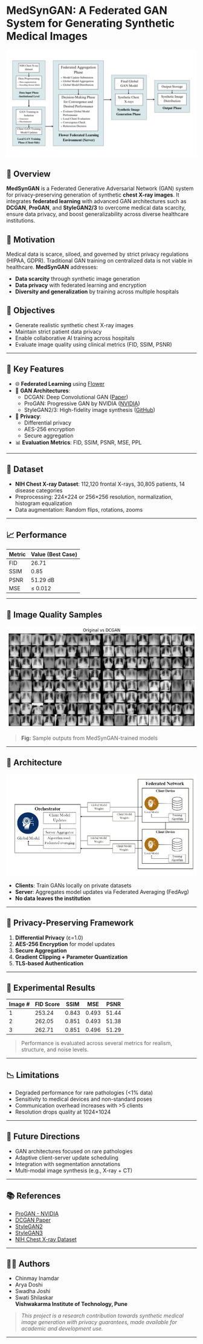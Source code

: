 # MedSynGAN: A Federated GAN System for Generating Synthetic Medical Images

![Federated Learning Architecture](figure2.jpg)

## 🧠 Overview

**MedSynGAN** is a Federated Generative Adversarial Network (GAN) system for privacy-preserving generation of synthetic **chest X-ray images**. It integrates **federated learning** with advanced GAN architectures such as **DCGAN**, **ProGAN**, and **StyleGAN2/3** to overcome medical data scarcity, ensure data privacy, and boost generalizability across diverse healthcare institutions.

## 🏥 Motivation

Medical data is scarce, siloed, and governed by strict privacy regulations (HIPAA, GDPR). Traditional GAN training on centralized data is not viable in healthcare. **MedSynGAN** addresses:

- **Data scarcity** through synthetic image generation
- **Data privacy** with federated learning and encryption
- **Diversity and generalization** by training across multiple hospitals

## 🎯 Objectives

- Generate realistic synthetic chest X-ray images
- Maintain strict patient data privacy
- Enable collaborative AI training across hospitals
- Evaluate image quality using clinical metrics (FID, SSIM, PSNR)

---

## 🚀 Key Features

- 🌐 **Federated Learning** using [Flower](https://flower.dev/)
- 🧠 **GAN Architectures**:
  - DCGAN: Deep Convolutional GAN ([Paper](https://arxiv.org/abs/1511.06434))
  - ProGAN: Progressive GAN by NVIDIA ([NVIDIA](https://research.nvidia.com/publication/2018-02_Progressive-Growing-of))
  - StyleGAN2/3: High-fidelity image synthesis ([GitHub](https://github.com/NVlabs/stylegan3))
- 🔐 **Privacy**:
  - Differential privacy
  - AES-256 encryption
  - Secure aggregation
- 📊 **Evaluation Metrics**: FID, SSIM, PSNR, MSE, PPL

---

## 📂 Dataset

- **NIH Chest X-ray Dataset**: 112,120 frontal X-rays, 30,805 patients, 14 disease categories
- Preprocessing: 224×224 or 256×256 resolution, normalization, histogram equalization
- Data augmentation: Random flips, rotations, zooms

---

## 📈 Performance

| Metric      | Value (Best Case)     |
|-------------|------------------------|
| FID         | 26.71                  |
| SSIM        | 0.85                   |
| PSNR        | 51.29 dB               |
| MSE         | ≤ 0.012                |

---

## 📸 Image Quality Samples

![Image Quality analysis](figure3.jpg)

> **Fig:** Sample outputs from MedSynGAN-trained models

---

## 🧠 Architecture

![MedSynGAN Architecture](figure1.png)

- **Clients**: Train GANs locally on private datasets
- **Server**: Aggregates model updates via Federated Averaging (FedAvg)
- **No data leaves the institution**

---

## 🔐 Privacy-Preserving Framework

1. **Differential Privacy** (ε=1.0)
2. **AES-256 Encryption** for model updates
3. **Secure Aggregation**
4. **Gradient Clipping + Parameter Quantization**
5. **TLS-based Authentication**

---

## 🧪 Experimental Results

| Image # | FID Score | SSIM | MSE | PSNR |
|---------|-----------|------|-----|------|
| 1       | 253.24    | 0.843 | 0.493 | 51.44 |
| 2       | 262.05    | 0.851 | 0.493 | 51.38 |
| 3       | 262.71    | 0.851 | 0.496 | 51.29 |

> Performance is evaluated across several metrics for realism, structure, and noise levels.

---

## 📉 Limitations

- Degraded performance for rare pathologies (<1% data)
- Sensitivity to medical devices and non-standard poses
- Communication overhead increases with >5 clients
- Resolution drops quality at 1024×1024

---

## 🔄 Future Directions

- GAN architectures focused on rare pathologies
- Adaptive client-server update scheduling
- Integration with segmentation annotations
- Multi-modal image synthesis (e.g., X-ray + CT)

---

## 📚 References

- [ProGAN - NVIDIA](https://research.nvidia.com/publication/2018-02_Progressive-Growing-of)
- [DCGAN Paper](https://arxiv.org/abs/1511.06434)
- [StyleGAN2](https://github.com/NVlabs/stylegan2)
- [StyleGAN3](https://github.com/NVlabs/stylegan3)
- [NIH Chest X-ray Dataset](https://nihcc.app.box.com/v/ChestXray-NIHCC)

---

## 👨‍⚕️ Authors

- Chinmay Inamdar
- Arya Doshi
- Swadha Joshi
- Swati Shilaskar  
**Vishwakarma Institute of Technology, Pune**

> *This project is a research contribution towards synthetic medical image generation with privacy guarantees, made available for academic and development use.*

---



